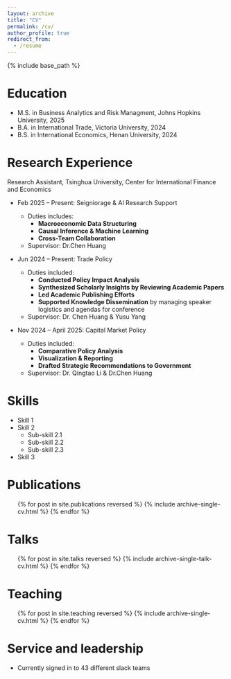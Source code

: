 ```yaml
---
layout: archive
title: "CV"
permalink: /cv/
author_profile: true
redirect_from:
  - /resume
---
```


{% include base_path %}

Education
======
* M.S. in Business Analytics and Risk Managment, Johns Hopkins University, 2025
* B.A. in International Trade, Victoria University, 2024
* B.S. in International Economics, Henan University, 2024

Research Experience
======
Research Assistant, Tsinghua University, Center for International Finance and Economics
* Feb 2025 – Present: Seigniorage & AI Research Support
  * Duties includes:
      * **Macroeconomic Data Structuring** 
      * **Causal Inference & Machine Learning**
      * **Cross-Team Collaboration** 
  * Supervisor: Dr.Chen Huang

* Jun 2024 – Present: Trade Policy
  * Duties included: 
      * **Conducted Policy Impact Analysis** 
      * **Synthesized Scholarly Insights by Reviewing Academic Papers** 
      * **Led Academic Publishing Efforts** 
      * **Supported Knowledge Dissemination** by managing speaker logistics and agendas for conference
  * Supervisor: Dr. Chen Huang & Yusu Yang

* Nov 2024 – April 2025: Capital Market Policy
  * Duties included:
      * **Comparative Policy Analysis** 
      * **Visualization & Reporting** 
      * **Drafted Strategic Recommendations to Government**
  * Supervisor: Dr. Qingtao Li & Dr.Chen Huang
  
Skills
======
* Skill 1
* Skill 2
  * Sub-skill 2.1
  * Sub-skill 2.2
  * Sub-skill 2.3
* Skill 3

Publications
======
  <ul>{% for post in site.publications reversed %}
    {% include archive-single-cv.html %}
  {% endfor %}</ul>
  
Talks
======
  <ul>{% for post in site.talks reversed %}
    {% include archive-single-talk-cv.html  %}
  {% endfor %}</ul>
  
Teaching
======
  <ul>{% for post in site.teaching reversed %}
    {% include archive-single-cv.html %}
  {% endfor %}</ul>
  
Service and leadership
======
* Currently signed in to 43 different slack teams
